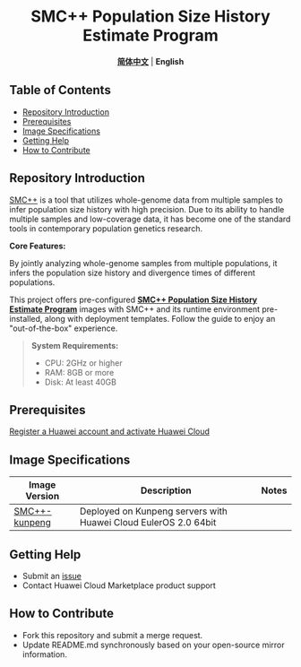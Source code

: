 <p align="center">
  <h1 align="center">SMC++ Population Size History Estimate Program</h1>
  <p align="center">
    <a href="README_ZH.md"><strong>简体中文</strong></a> | <strong>English</strong>
  </p>
</p>

## Table of Contents

- [Repository Introduction](#repository-introduction)
- [Prerequisites](#prerequisites)
- [Image Specifications](#image-specifications)
- [Getting Help](#getting-help)
- [How to Contribute](#how-to-contribute)

## Repository Introduction

‌[SMC++‌](https://github.com/popgenmethods/smcpp) is a tool that utilizes whole-genome data from multiple samples to infer population size history with high precision. Due to its ability to handle multiple samples and low-coverage data, it has become one of the standard tools in contemporary population genetics research.

**Core Features:**

By jointly analyzing whole-genome samples from multiple populations, it infers the population size history and divergence times of different populations.

This project offers pre-configured [**SMC++ Population Size History Estimate Program**](https://marketplace.huaweicloud.com/hidden/contents/fff602db-d94f-4ed7-8d0e-7b87189ddc04#productid=OFFI1174525460740751360) images with SMC++ and its runtime environment pre-installed, along with deployment templates. Follow the guide to enjoy an "out-of-the-box" experience.

> **System Requirements:**
>
> - CPU: 2GHz or higher
> - RAM: 8GB or more
> - Disk: At least 40GB

## Prerequisites

[Register a Huawei account and activate Huawei Cloud](https://support.huaweicloud.com/usermanual-account/account_id_001.html)

## Image Specifications


| Image Version                                                                                         | Description                                                                                                                  | Notes |
| ----------------------------------------------------------------------------------------------------- | ---------------------------------------------------------------------------------------------------------------------------- | ----- |
| [SMC++-kunpeng](https://github.com/HuaweiCloudDeveloper/smcpp-image/tree/SMC++-kunpeng) | Deployed on Kunpeng servers with Huawei Cloud EulerOS 2.0 64bit                                                              |       |


## Getting Help

- Submit an [issue](https://github.com/HuaweiCloudDeveloper/smcpp-image/issues)
- Contact Huawei Cloud Marketplace product support

## How to Contribute

- Fork this repository and submit a merge request.
- Update README.md synchronously based on your open-source mirror information.
